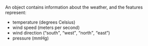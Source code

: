 
An object contains information about the weather, and the features represent:
- temperature (degrees Celsius)
- wind speed (meters per second)
- wind direction (<q>south</q>, <q>west</q>, <q>north</q>, <q>east</q>)
- pressure (mmHg)
